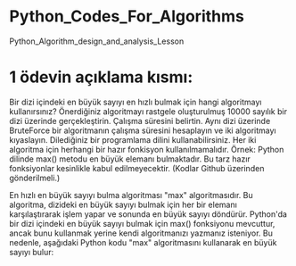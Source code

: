 # Python_Codes_For_Algorithms
Python_Algorithm_design_and_analysis_Lesson


# 1 ödevin açıklama kısmı: 
  Bir dizi içindeki en büyük sayıyı en hızlı bulmak için hangi algoritmayı kullanırsınız? Önerdiğiniz algoritmayı rastgele oluşturulmuş 10000 sayılık bir dizi üzerinde gerçekleştirin. Çalışma süresini belirtin. Aynı dizi üzerinde BruteForce bir algoritmanın çalışma süresini hesaplayın ve iki algoritmayı kıyaslayın. Dilediğiniz bir programlama dilini kullanabilirsiniz. Her iki algoritma için herhangi bir hazır fonkisyon kullanılmamalıdır. Örnek: Python dilinde max() metodu en büyük elemanı bulmaktadır. Bu tarz hazır fonksiyonlar kesinlikle kabul edilmeyecektir. (Kodlar Github üzerinden gönderilmeli.)
  
En hızlı en büyük sayıyı bulma algoritması "max" algoritmasıdır. 
Bu algoritma, dizideki en büyük sayıyı bulmak için her bir elemanı karşılaştırarak işlem yapar ve sonunda en büyük sayıyı döndürür.
Python'da bir dizi içindeki en büyük sayıyı bulmak için max() fonksiyonu mevcuttur, ancak bunu kullanmak yerine kendi 
algoritmanızı yazmanız isteniyor. Bu nedenle, aşağıdaki Python kodu "max" algoritmasını kullanarak en büyük sayıyı bulur:
